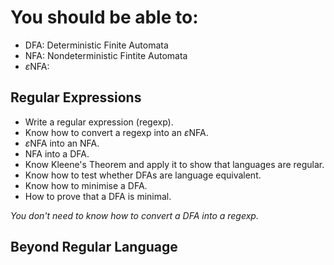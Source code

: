 # You should be able to:

- DFA: Deterministic Finite Automata
- NFA: Nondeterministic Fintite Automata
- $\varepsilon$NFA: 

## Regular Expressions

- Write a regular expression (regexp).
- Know how to convert a regexp into an $\varepsilon$NFA.
- $\varepsilon$NFA into an NFA.
- NFA into a DFA.
- Know Kleene's Theorem and apply it to show that languages are regular.
- Know how to test whether DFAs are language equivalent.
- Know how to minimise a DFA.
- How to prove that a DFA is minimal.

_You don't need to know how to convert a DFA into a regexp._

## Beyond Regular Language
